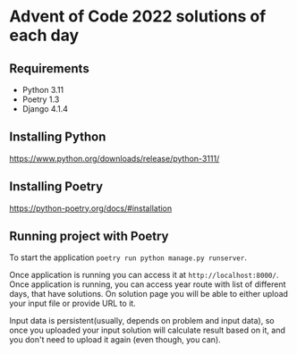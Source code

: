 # Advent of Code 2022 solutions of each day

## Requirements
* Python 3.11
* Poetry 1.3
* Django 4.1.4

## Installing Python
https://www.python.org/downloads/release/python-3111/

## Installing Poetry
https://python-poetry.org/docs/#installation

## Running project with Poetry
To start the application `poetry run python manage.py runserver`.

Once application is running you can access it at `http://localhost:8000/`. Once application is running, you can access year route with list of different days, that have solutions. On solution page you will be able to either upload your input file or provide URL to it.

Input data is persistent(usually, depends on problem and input data), so once you uploaded your input solution will calculate result based on it, and you don't need to upload it again (even though, you can).